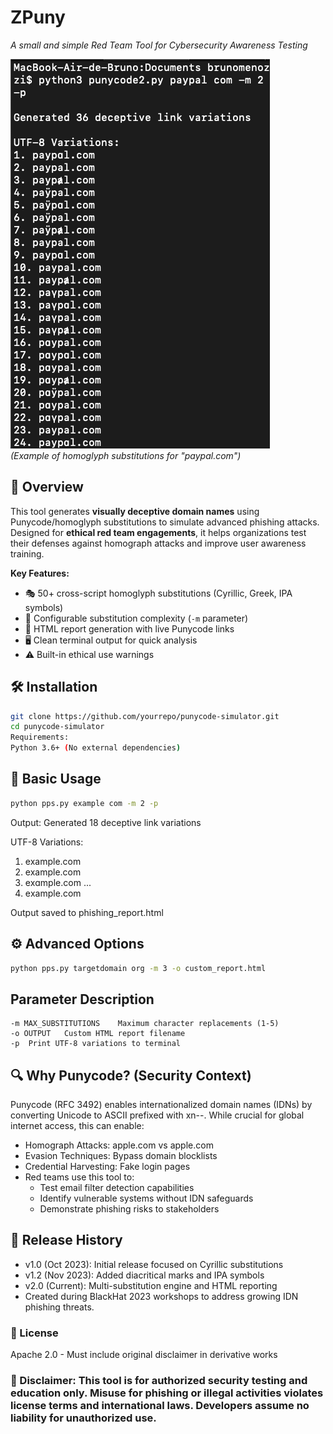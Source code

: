# ZPuny  
_A small and simple Red Team Tool for Cybersecurity Awareness Testing_  

![Demo Example](puny.png)  
*(Example of homoglyph substitutions for "paypal.com")*

## 📌 Overview
This tool generates **visually deceptive domain names** using Punycode/homoglyph substitutions to simulate advanced phishing attacks. Designed for **ethical red team engagements**, it helps organizations test their defenses against homograph attacks and improve user awareness training.

**Key Features:**
- 🎭 50+ cross-script homoglyph substitutions (Cyrillic, Greek, IPA symbols)
- 🔢 Configurable substitution complexity (`-m` parameter)
- 📁 HTML report generation with live Punycode links
- 🖥️ Clean terminal output for quick analysis
- ⚠️ Built-in ethical use warnings

## 🛠️ Installation
```bash
git clone https://github.com/yourrepo/punycode-simulator.git
cd punycode-simulator
Requirements:
Python 3.6+ (No external dependencies)
```

## 🚀 Basic Usage

```bash
python pps.py example com -m 2 -p
```
Output:
Generated 18 deceptive link variations

UTF-8 Variations:
1. exаmple.com
2. example.cοm
3. exɑmple.com
...
18. еxample.com

Output saved to phishing_report.html

## ⚙️ Advanced Options
```bash
python pps.py targetdomain org -m 3 -o custom_report.html
```

## Parameter	Description
```
-m MAX_SUBSTITUTIONS	Maximum character replacements (1-5)
-o OUTPUT	Custom HTML report filename
-p	Print UTF-8 variations to terminal
```

## 🔍 Why Punycode? (Security Context)
Punycode (RFC 3492) enables internationalized domain names (IDNs) by converting Unicode to ASCII prefixed with xn--. 
While crucial for global internet access, this can enable:

- Homograph Attacks: аррӏе.com vs apple.com
- Evasion Techniques: Bypass domain blocklists
- Credential Harvesting: Fake login pages
- Red teams use this tool to:
  - Test email filter detection capabilities
  - Identify vulnerable systems without IDN safeguards
  - Demonstrate phishing risks to stakeholders

## 📜 Release History
- v1.0 (Oct 2023): Initial release focused on Cyrillic substitutions
- v1.2 (Nov 2023): Added diacritical marks and IPA symbols
- v2.0 (Current): Multi-substitution engine and HTML reporting
- Created during BlackHat 2023 workshops to address growing IDN phishing threats.

### 📄 License
Apache 2.0 - Must include original disclaimer in derivative works

### 🔴 Disclaimer: This tool is for authorized security testing and education only. Misuse for phishing or illegal activities violates license terms and international laws. Developers assume no liability for unauthorized use.
